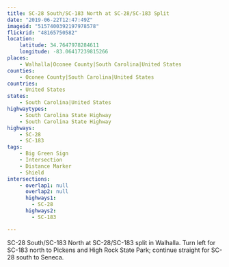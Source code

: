 ```yaml
---
title: SC-28 South/SC-183 North at SC-28/SC-183 Split
date: "2019-06-22T12:47:49Z"
imageid: "5157400392197978578"
flickrid: "48165750582"
location:
    latitude: 34.7647978284611
    longitude: -83.06417239815266
places:
    - Walhalla|Oconee County|South Carolina|United States
counties:
    - Oconee County|South Carolina|United States
countries:
    - United States
states:
    - South Carolina|United States
highwaytypes:
    - South Carolina State Highway
    - South Carolina State Highway
highways:
    - SC-28
    - SC-183
tags:
    - Big Green Sign
    - Intersection
    - Distance Marker
    - Shield
intersections:
    - overlap1: null
      overlap2: null
      highways1:
        - SC-28
      highways2:
        - SC-183

---
```

SC-28 South/SC-183 North at SC-28/SC-183 split in Walhalla.  Turn left for SC-183 north to Pickens and High Rock State Park; continue straight for SC-28 south to Seneca.